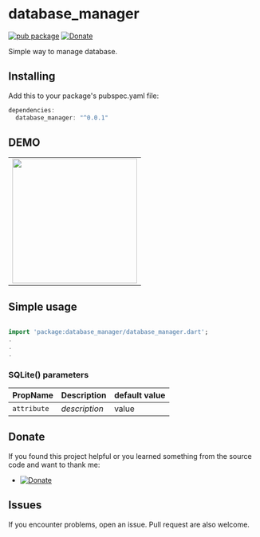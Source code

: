# database_manager
[![pub package](https://img.shields.io/badge/pub-0.0.1-orange.svg)](https://pub.dartlang.org/packages/database_manager)
[![Donate](https://img.shields.io/badge/Donate-PayPal-green.svg)](https://www.paypal.me/dnag88)

Simple way to manage database.

## Installing
Add this to your package's pubspec.yaml file:
```dart
dependencies:
  database_manager: "^0.0.1"
```


## DEMO

<div align="center">
<table>
<tr>
 <td style="text-align:center">
 <img width = "250px" src="" />
 </td> 
</tr>
</table>
</div>


## Simple usage
```dart

import 'package:database_manager/database_manager.dart';
.
.
.

```

### SQLite() parameters
|PropName|Description|default value|
|:-------|:----------|:------------|
|`attribute`|*description*|value|


## Donate
If you found this project helpful or you learned something from the source code and want to thank me: 
- [![Donate](https://img.shields.io/badge/Donate-PayPal-green.svg)](https://www.paypal.me/dnag88)

## Issues
If you encounter problems, open an issue. Pull request are also welcome.
